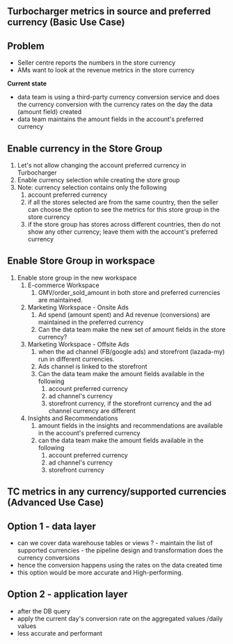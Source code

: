 Turbocharger metrics in source and preferred currency (Basic Use Case)
---

**Problem**
---

- Seller centre reports the numbers in the store currency
- AMs want to look at the revenue metrics in the store currency

**Current state**
- data team is using a third-party currency conversion service and does the currency conversion with the currency rates on the day the data (amount field) created
- data team maintains the amount fields in the account's preferred currency

**Enable currency in the Store Group**
---

1. Let's not allow changing the account preferred currency in Turbocharger 
2. Enable currency selection while creating the store group 
3. Note: currency selection contains only the following 
     1. account preferred currency 
     2. if all the stores selected are from the same country, then the seller can choose the option to see the metrics for this store group in the store currency
     3. if the store group has stores across different countries, then do not show any other currency; leave them with the account's preferred currency

**Enable Store Group in workspace**
---
1. Enable store group in the new workspace 
   1. E-commerce Workspace
      1. GMV/order_sold_amount in both store and preferred currencies are maintained.
   2. Marketing Workspace - Onsite Ads 
      1. Ad spend (amount spent) and Ad revenue (conversions) are maintained in the preferred currency
      2. Can the data team make the new set of amount fields in the store currency?
   3. Marketing Workspace - Offsite Ads 
      1. when the ad channel (FB/google ads) and storefront (lazada-my) run in different currencies.
      2. Ads channel is linked to the storefront
      3. Can the data team make the amount fields available in the following
         1. account preferred currency
         2. ad channel's currency
         3. storefront currency, if the storefront currency and the ad channel currency are different
   4. Insights and Recommendations
      1. amount fields in the insights and recommendations are available in the account's preferred currency
      2. can the data team make the amount fields available in the following 
         1. account preferred currency
         2. ad channel's currency 
         3. storefront currency 
 
TC metrics in any currency/supported currencies  (Advanced Use Case)
---       
   Option 1  - data layer
   ---
   - can we cover data warehouse tables or views ?
          - maintain the list of supported currencies 
          - the pipeline design and transformation does the currency conversions 
   - hence the conversion happens using the rates on the data created time
   - this option would be more accurate and High-performing.

   Option 2 - application layer
   ---
   - after the DB query 
   - apply the current day's conversion rate on the aggregated values /daily values
   - less accurate and performant
